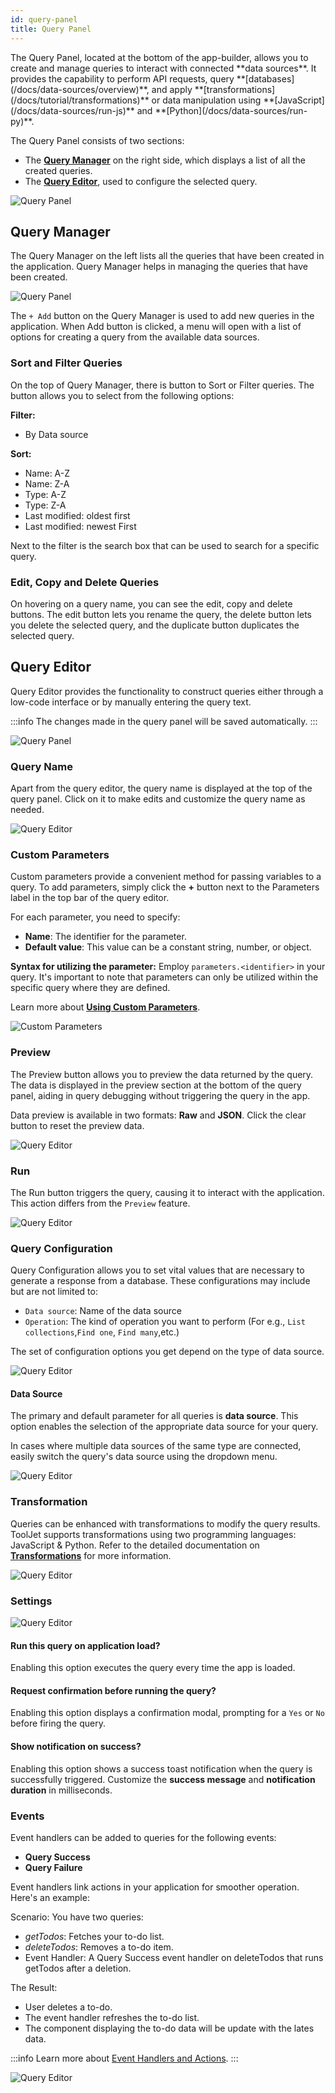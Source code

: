 ```yaml
---
id: query-panel
title: Query Panel
---
```


<div>
The Query Panel, located at the bottom of the app-builder, allows you to create and manage queries to interact with connected **data sources**. It provides the capability to perform API requests, query **[databases](/docs/data-sources/overview)**, and apply **[transformations](/docs/tutorial/transformations)** or data manipulation using **[JavaScript](/docs/data-sources/run-js)** and **[Python](/docs/data-sources/run-py)**.

The Query Panel consists of two sections:
- The **[Query Manager](#query-manager)** on the right side, which displays a list of all the created queries.
- The **[Query Editor](#query-editor)**, used to configure the selected query.

<div style={{textAlign: 'center'}}>
    <img style={{ border:'0', marginBottom:'15px', borderRadius:'5px', boxShadow: '0px 1px 3px rgba(0, 0, 0, 0.2)' }} className="screenshot-full" src="/img/v2-beta/app-builder/querypanel/newui3/qpanel.png" alt="Query Panel" />
</div>

</div>

<div>

## Query Manager

The Query Manager on the left lists all the queries that have been created in the application. Query Manager helps in managing the queries that have been created.

<div style={{textAlign: 'center'}}>
    <img style={{ border:'0', borderRadius:'5px', boxShadow: '0px 1px 3px rgba(0, 0, 0, 0.2)' }} className="screenshot-full" src="/img/v2-beta/app-builder/querypanel/query-panel-preview-v2.png" alt="Query Panel" />
</div>


The `+ Add` button on the Query Manager is used to add new queries in the application. When Add button is clicked, a menu will open with a list of options for creating a query from the available data sources.

### Sort and Filter Queries
On the top of Query Manager, there is button to Sort or Filter queries. The button allows you to select from the following options:

**Filter:**
- By Data source

**Sort:**
- Name: A-Z
- Name: Z-A
- Type: A-Z
- Type: Z-A
- Last modified: oldest first
- Last modified: newest First

Next to the filter is the search box that can be used to search for a specific query.

### Edit, Copy and Delete Queries 

On hovering on a query name, you can see the edit, copy and delete buttons. 
The edit button lets you rename the query, the delete button lets you delete the selected query, and the duplicate button duplicates the selected query.

</div>

## Query Editor

Query Editor provides the functionality to construct queries either through a low-code interface or by manually entering the query text.

:::info
The changes made in the query panel will be saved automatically.
:::

<div style={{textAlign: 'center'}}>
    <img style={{ border:'0', marginBottom:'15px', borderRadius:'5px', boxShadow: '0px 1px 3px rgba(0, 0, 0, 0.2)' }} className="screenshot-full" src="/img/v2-beta/app-builder/querypanel/newui3/queryeditor.png" alt="Query Panel" />
</div>


<div>

### Query Name

Apart from the query editor, the query name is displayed at the top of the query panel. Click on it to make edits and customize the query name as needed.

<div style={{textAlign: 'center'}}>
    <img style={{ border:'0', marginBottom:'15px', borderRadius:'5px', boxShadow: '0px 1px 3px rgba(0, 0, 0, 0.2)' }} className="screenshot-full" src="/img/v2-beta/app-builder/querypanel/newui3/queryrename.gif" alt="Query Editor" />
</div>

</div>

<div>

### Custom Parameters

Custom parameters provide a convenient method for passing variables to a query. To add parameters, simply click the **+** button next to the Parameters label in the top bar of the query editor.

For each parameter, you need to specify:
- **Name**: The identifier for the parameter.
- **Default value**: This value can be a constant string, number, or object.

**Syntax for utilizing the parameter:** Employ `parameters.<identifier>` in your query. It's important to note that parameters can only be utilized within the specific query where they are defined.

Learn more about **[Using Custom Parameters](/docs/how-to/use-custom-parameters)**.

<div style={{textAlign: 'center'}}>
    <img style={{ border:'0', marginBottom:'15px', borderRadius:'5px', boxShadow: '0px 1px 3px rgba(0, 0, 0, 0.2)' }} className="screenshot-full" src="/img/v2-beta/app-builder/querypanel/newui3/queryparams.png" alt="Custom Parameters" />
</div>

</div>

<div>

### Preview

The Preview button allows you to preview the data returned by the query. The data is displayed in the preview section at the bottom of the query panel, aiding in query debugging without triggering the query in the app.

Data preview is available in two formats: **Raw** and **JSON**. Click the clear button to reset the preview data.

<div style={{textAlign: 'center'}}>
    <img style={{ border:'0', marginBottom:'15px', borderRadius:'5px', boxShadow: '0px 1px 3px rgba(0, 0, 0, 0.2)' }} className="screenshot-full" src="/img/v2-beta/app-builder/querypanel/newui2/preview.gif" alt="Query Editor" />
</div>

</div>

<div>

### Run

The Run button triggers the query, causing it to interact with the application. This action differs from the `Preview` feature.

<div style={{textAlign: 'center'}}>
    <img style={{ border:'0', marginBottom:'15px', borderRadius:'5px', boxShadow: '0px 1px 3px rgba(0, 0, 0, 0.2)' }} className="screenshot-full" src="/img/v2-beta/app-builder/querypanel/newui2/run.gif" alt="Query Editor" />
</div>

</div>

<div>

### Query Configuration

Query Configuration allows you to set vital values that are necessary to generate a response from a database. These configurations may include but are not limited to:

- `Data source`: Name of the data source 
- `Operation`: The kind of operation you want to perform (For e.g., `List collections`,`Find one`, `Find many`,etc.) 

The set of configuration options you get depend on the type of data source. 

<div style={{textAlign: 'center'}}>
    <img style={{ border:'0', marginBottom:'15px', borderRadius:'5px', boxShadow: '0px 1px 3px rgba(0, 0, 0, 0.2)' }} className="screenshot-full" src="/img/v2-beta/app-builder/querypanel/newui2/params.png" alt="Query Editor" />
</div>

#### Data Source

The primary and default parameter for all queries is **data source**. This option enables the selection of the appropriate data source for your query.

In cases where multiple data sources of the same type are connected, easily switch the query's data source using the dropdown menu.

<div style={{textAlign: 'center'}}>
    <img style={{ border:'0', marginBottom:'15px', borderRadius:'5px', boxShadow: '0px 1px 3px rgba(0, 0, 0, 0.2)' }} className="screenshot-full" src="/img/v2-beta/app-builder/querypanel/newui2/switch.png" alt="Query Editor" />
</div>

</div>

<div>

### Transformation

Queries can be enhanced with transformations to modify the query results. ToolJet supports transformations using two programming languages: JavaScript & Python. Refer to the detailed documentation on **[Transformations](/docs/tutorial/transformations)** for more information.

<div style={{textAlign: 'center'}}>
    <img style={{ border:'0', marginBottom:'15px', borderRadius:'5px', boxShadow: '0px 1px 3px rgba(0, 0, 0, 0.2)' }} className="screenshot-full" src="/img/v2-beta/app-builder/querypanel/newui2/transform.gif" alt="Query Editor" />
</div>

</div>

<div>

### Settings

<div style={{textAlign: 'center'}}>
    <img style={{ border:'0', marginBottom:'15px', borderRadius:'5px', boxShadow: '0px 1px 3px rgba(0, 0, 0, 0.2)' }} className="screenshot-full" src="/img/v2-beta/app-builder/querypanel/newui2/settings.png" alt="Query Editor" />
</div>

#### Run this query on application load?

Enabling this option executes the query every time the app is loaded.

#### Request confirmation before running the query?

Enabling this option displays a confirmation modal, prompting for a `Yes` or `No` before firing the query.

#### Show notification on success?

Enabling this option shows a success toast notification when the query is successfully triggered. Customize the **success message** and **notification duration** in milliseconds.

</div>

<div>

### Events

Event handlers can be added to queries for the following events:

- **Query Success**
- **Query Failure**

Event handlers link actions in your application for smoother operation. Here's an example:

Scenario: You have two queries:

- *getTodos*: Fetches your to-do list.
- *deleteTodos*: Removes a to-do item.
- Event Handler:  A Query Success event handler on deleteTodos that runs getTodos after a deletion.

The Result:
- User deletes a to-do.
- The event handler refreshes the to-do list.
- The component displaying the to-do data will be update with the lates data.

:::info
Learn more about [Event Handlers and Actions](/docs/widgets/overview#component-event-handlers).
:::

<div style={{textAlign: 'center'}}>
    <img style={{ border:'0', marginBottom:'15px', borderRadius:'5px', boxShadow: '0px 1px 3px rgba(0, 0, 0, 0.2)' }} className="screenshot-full" src="/img/v2-beta/app-builder/querypanel/newui2/events.png" alt="Query Editor" />
</div>

</div>
